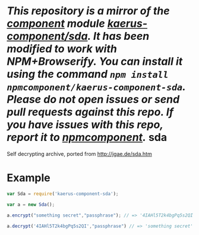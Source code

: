 *This repository is a mirror of the [component](http://component.io) module [kaerus-component/sda](http://github.com/kaerus-component/sda). It has been modified to work with NPM+Browserify. You can install it using the command `npm install npmcomponent/kaerus-component-sda`. Please do not open issues or send pull requests against this repo. If you have issues with this repo, report it to [npmcomponent](https://github.com/airportyh/npmcomponent).*
sda
===

Self decrypting archive, ported from http://jgae.de/sda.htm

Example
=======
```javascript
var Sda = require('kaerus-component-sda');

var a = new Sda();

a.encrypt("something secret","passphrase"); // => '4IAHl5T2k4bgPq5s2QI'

a.decrypt('4IAHl5T2k4bgPq5s2QI',"passphrase") // => 'something secret'
```




